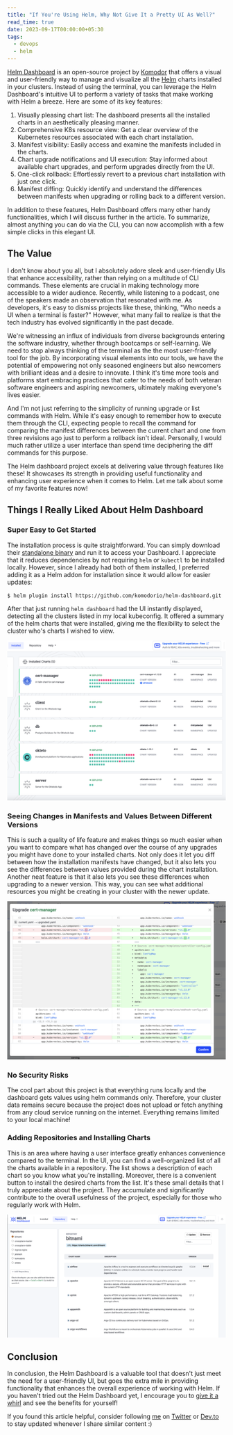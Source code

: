 ```yaml
---
title: "If You're Using Helm, Why Not Give It a Pretty UI As Well?"
read_time: true
date: 2023-09-17T00:00:00+05:30
tags:
  - devops
  - helm
---
```


[Helm Dashboard](https://github.com/komodorio/helm-dashboard) is an open-source project by [Komodor](https://komodor.com/) that offers a visual and user-friendly way to manage and visualize all the [Helm](https://helm.sh/) charts installed in your clusters. Instead of using the terminal, you can leverage the Helm Dashboard's intuitive UI to perform a variety of tasks that make working with Helm a breeze. Here are some of its key features:

1.  Visually pleasing chart list: The dashboard presents all the installed charts in an aesthetically pleasing manner.
2.  Comprehensive K8s resource view: Get a clear overview of the Kubernetes resources associated with each chart installation.
3.  Manifest visibility: Easily access and examine the manifests included in the charts.
4.  Chart upgrade notifications and UI execution: Stay informed about available chart upgrades, and perform upgrades directly from the UI.
5.  One-click rollback: Effortlessly revert to a previous chart installation with just one click.
6.  Manifest diffing: Quickly identify and understand the differences between manifests when upgrading or rolling back to a different version.

In addition to these features, Helm Dashboard offers many other handy functionalities, which I will discuss further in the article. To summarize, almost anything you can do via the CLI, you can now accomplish with a few simple clicks in this elegant UI.

## The Value

I don't know about you all, but I absolutely adore sleek and user-friendly UIs that enhance accessibility, rather than relying on a multitude of CLI commands. These elements are crucial in making technology more accessible to a wider audience. Recently, while listening to a podcast, one of the speakers made an observation that resonated with me. As developers, it's easy to dismiss projects like these, thinking, "Who needs a UI when a terminal is faster?" However, what many fail to realize is that the tech industry has evolved significantly in the past decade.

We're witnessing an influx of individuals from diverse backgrounds entering the software industry, whether through bootcamps or self-learning. We need to stop always thinking of the terminal as the the most user-friendly tool for the job. By incorporating visual elements into our tools, we have the potential of empowering not only seasoned engineers but also newcomers with brilliant ideas and a desire to innovate. I think it's time more tools and platforms start embracing practices that cater to the needs of both veteran software engineers and aspiring newcomers, ultimately making everyone's lives easier.

And I'm not just referring to the simplicity of running upgrade or list commands with Helm. While it's easy enough to remember how to execute them through the CLI, expecting people to recall the command for comparing the manifest differences between the current chart and one from three revisions ago just to perform a rollback isn't ideal. Personally, I would much rather utilize a user interface than spend time deciphering the diff commands for this purpose.

The Helm dashboard project excels at delivering value through features like these! It showcases its strength in providing useful functionality and enhancing user experience when it comes to Helm. Let me talk about some of my favorite features now!

## Things I Really Liked About Helm Dashboard


### Super Easy to Get Started

The installation process is quite straightforward. You can simply download their [standalone binary](https://github.com/komodorio/helm-dashboard/releases) and run it to access your Dashboard. I appreciate that it reduces dependencies by not requiring `helm` or `kubectl` to be installed locally. However, since I already had both of them installed, I preferred adding it as a Helm addon for installation since it would allow for easier updates:

```bash
$ helm plugin install https://github.com/komodorio/helm-dashboard.git
```

After that just running `helm dashboard` had the UI instantly displayed, detecting all the clusters listed in my local kubeconfig. It offered a summary of the helm charts that were installed, giving me the flexibility to select the cluster who's charts I wished to view.

![the helm dashboard](2023-09-17-3.png)

### Seeing Changes in Manifests and Values Between Different Versions

This is such a quality of life feature and makes things so much easier when you want to compare what has changed over the course of any upgrades you might have done to your installed charts. Not only does it let you diff between how the installation manifests have changed, but it also lets you see the differences between values provided during the chart installation. Another neat feature is that it also lets you see these differences when upgrading to a newer version. This way, you can see what additional resources you might be creating in your cluster with the newer update.

![seeing chages during update in the helm dashboard](2023-09-17-2.png)

### No Security Risks

The cool part about this project is that everything runs locally and the dashboard gets values using helm commands only. Therefore, your cluster data remains secure because the project does not upload or fetch anything from any cloud service running on the internet. Everything remains limited to your local machine!

### Adding Repositories and Installing Charts

This is an area where having a user interface greatly enhances convenience compared to the terminal. In the UI, you can find a well-organized list of all the charts available in a repository. The list shows a description of each chart so you know what you're installing. Moreover, there is a convenient button to install the desired charts from the list. It's these small details that I truly appreciate about the project. They accumulate and significantly contribute to the overall usefulness of the project, especially for those who regularly work with Helm.

![browing repos using the helm dashboard](2023-09-17-1.png)

## Conclusion

In conclusion, the Helm Dashboard is a valuable tool that doesn't just meet the need for a user-friendly UI, but goes the extra mile in providing functionality that enhances the overall experience of working with Helm. If you haven't tried out the Helm Dashboard yet, I encourage you to [give it a whirl](https://github.com/komodorio/helm-dashboard) and see the benefits for yourself!

If you found this article helpful, consider following [me](https://arshsharma.com/) on [Twitter](https://twitter.com/RinkiyaKeDad) or [Dev.to](https://dev.to/rinkiyakedad) to stay updated whenever I share similar content :)